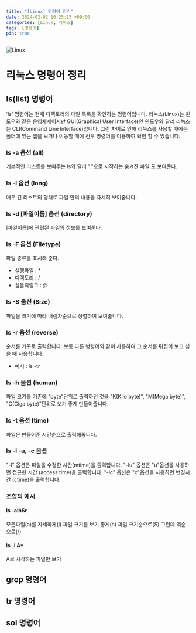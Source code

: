```yaml
---
title: "[Linux] 명령어 정리"
date: 2024-02-02 16:25:15 +09:00
categories: [Linux, 리눅스]
tags: [명령어]
pin: true
---
```


![Linux](https://github.com/oil-lamp-cat/oil-lamp-cat.github.io/assets/103806022/836facb4-47ee-459d-9222-12fc38fb2eca)

# 리눅스 명령어 정리

## ls(list) 명령어

'ls' 명령어는 현재 디렉토리의 파일 목록을 확인하는 명령어입니다. 리눅스(Linux)는 윈도우와 같은 운영체제이지만 GUI(Graphical User Interface)인 윈도우와 달리 리눅스는 CLI(Command Line Interface)입니다. 그런 차이로 인해 리눅스를 사용할 때에는 폴더에 있는 앱을 보거나 이동할 때에 전부 명령어를 이용하여 확인 할 수 있습니다.

### ls **-a** 옵션 (all)

기본적인 리스트를 보여주는 ls와 달리 "."으로 시작하는 숨겨진 파일 도 보여준다.

### ls **-l** 옵션 (long)

매우 긴 리스트의 형태로 파일 안의 내용을 자세히 보여줍니다.

### ls **-d** [파일이름] 옵션 (directory)

[파일이름]에 관련된 파일의 정보를 보여준다.

### ls **-F** 옵션 (Filetype)

파일 종류를 표시해 준다.

- 실행파일 : \*
- 디렉토리 : /
- 심볼릭링크 : @

### ls **-S** 옵션 (Size)

파일을 크기에 따라 내림차순으로 정렬하여 보여줍니다.

### ls **-r** 옵션 (reverse)

순서를 거꾸로 출력합니다. 보통 다른 병령어와 같이 사용하여 그 순서를 뒤집어 보고 싶을 때 사용합니다.

- 예시 : ls -tr

### ls **-h** 옵션 (human)

파일 크기를 기존에 "byte"단위로 출력하던 것을 "K(Kilo byte)", "M(Mega byte)", "G(Giga byte)"단위로 보기 좋게 만들어줍니다.

### ls **-t** 옵션 (time)

파일은 만들어준 시간순으로 출력해줍니다.

### ls **-l** **-u**, **-c** 옵션

"-l" 옵션은 파일을 수정한 시간(mtime)을 출력합니다.
"-lu" 옵션은 "u"옵션을 사용하면 접근한 시간 (access time)을 출력합니다.
"-lc" 옵션은 "c"옵션을 사용하면 변경시간 (ctime)을 출력합니다.

### 조합의 예시

#### ls -alhSr

모든파일(a)를 자세하게(l) 파일 크기를 보기 좋게(h) 파일 크기순으로(S) 그런데 역순으로(r)

#### ls -l A\*

A로 시작하는 파일만 보기

## grep 명령어

## tr 명령어

## sol 명령어

